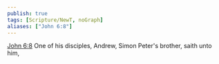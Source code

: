 ```yaml
---
publish: true
tags: [Scripture/NewT, noGraph]
aliases: ["John 6:8"]
---
```

[John 6:8](https://churchofjesuschrist.org/study/scriptures/nt/john/6?lang=eng&id=p8#p8) One of his disciples, Andrew, Simon Peter's brother, saith unto him,
